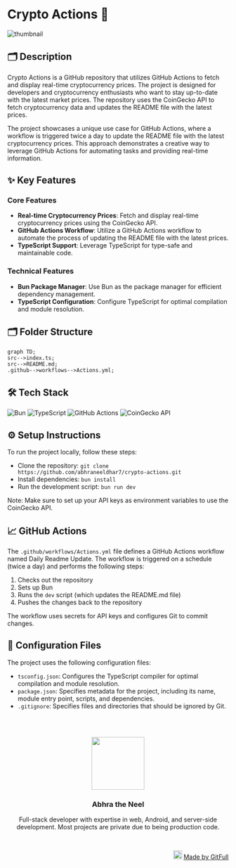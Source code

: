 # Crypto Actions 🚀
![thumbnail](https://www.techguide.com.au/wp-content/uploads/2020/11/crypto3.jpeg)

## 🗂️ Description

Crypto Actions is a GitHub repository that utilizes GitHub Actions to fetch and display real-time cryptocurrency prices. The project is designed for developers and cryptocurrency enthusiasts who want to stay up-to-date with the latest market prices. The repository uses the CoinGecko API to fetch cryptocurrency data and updates the README file with the latest prices.

The project showcases a unique use case for GitHub Actions, where a workflow is triggered twice a day to update the README file with the latest cryptocurrency prices. This approach demonstrates a creative way to leverage GitHub Actions for automating tasks and providing real-time information.

## ✨ Key Features

### Core Features

* **Real-time Cryptocurrency Prices**: Fetch and display real-time cryptocurrency prices using the CoinGecko API.
* **GitHub Actions Workflow**: Utilize a GitHub Actions workflow to automate the process of updating the README file with the latest prices.
* **TypeScript Support**: Leverage TypeScript for type-safe and maintainable code.

### Technical Features

* **Bun Package Manager**: Use Bun as the package manager for efficient dependency management.
* **TypeScript Configuration**: Configure TypeScript for optimal compilation and module resolution.

## 🗂️ Folder Structure

```mermaid
graph TD;
src-->index.ts;
src-->README.md;
.github-->workflows-->Actions.yml;
```

## 🛠️ Tech Stack

![Bun](https://img.shields.io/badge/Bun-000?logo=bun&logoColor=white&style=for-the-badge)
![TypeScript](https://img.shields.io/badge/TypeScript-3178c6?logo=typescript&logoColor=white&style=for-the-badge)
![GitHub Actions](https://img.shields.io/badge/GitHub%20Actions-208711?logo=githubactions&logoColor=white&style=for-the-badge)
![CoinGecko API](https://img.shields.io/badge/CoinGecko%20API-00C9A7?logo=coingecko&logoColor=white&style=for-the-badge)

## ⚙️ Setup Instructions

To run the project locally, follow these steps:

* Clone the repository: `git clone https://github.com/abhraneeldhar7/crypto-actions.git`
* Install dependencies: `bun install`
* Run the development script: `bun run dev`

Note: Make sure to set up your API keys as environment variables to use the CoinGecko API.

## 📈 GitHub Actions

The `.github/workflows/Actions.yml` file defines a GitHub Actions workflow named Daily Readme Update. The workflow is triggered on a schedule (twice a day) and performs the following steps:

1. Checks out the repository
2. Sets up Bun
3. Runs the `dev` script (which updates the README.md file)
4. Pushes the changes back to the repository

The workflow uses secrets for API keys and configures Git to commit changes.

## 📝 Configuration Files

The project uses the following configuration files:

* `tsconfig.json`: Configures the TypeScript compiler for optimal compilation and module resolution.
* `package.json`: Specifies metadata for the project, including its name, module entry point, scripts, and dependencies.
* `.gitignore`: Specifies files and directories that should be ignored by Git.



<br><br>
<div align="center">
<img src="https://avatars.githubusercontent.com/u/89008279?v=4" width="120" />
<h3>Abhra the Neel</h3>
<p>Full-stack developer with expertise in web, Android, and server-side development. Most projects are private due to being production code.</p>
</div>
<br>
<p align="right">
<img src="https://gitfull.vercel.app/appLogo.png" width="20"/>  <a href="https://gitfull.vercel.app">Made by GitFull</a>
</p>
    